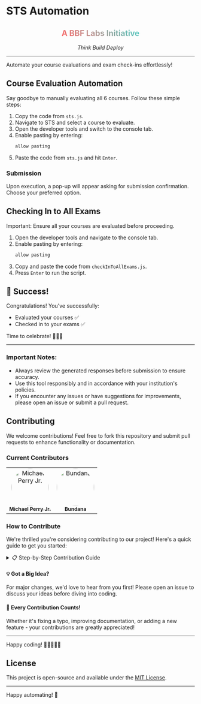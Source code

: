 # STS Automation
<div align="center">
  <!-- <img src="/assets/bbf.jpg" alt="BBF Labs Logo" width="150" height="150" style="border-radius:15%;"> -->
  <h2>
    <span style="background: linear-gradient(45deg, #FF6B6B, #4ECDC4); -webkit-background-clip: text; -webkit-text-fill-color: transparent;">
      A BBF Labs Initiative
    </span>
  </h2>
  <p><em>Think Build Deploy</em></p>
</div>

---

Automate your course evaluations and exam check-ins effortlessly!

## Course Evaluation Automation

Say goodbye to manually evaluating all 6 courses. Follow these simple steps:

1. Copy the code from `sts.js`.
2. Navigate to STS and select a course to evaluate.
3. Open the developer tools and switch to the console tab.
4. Enable pasting by entering:
   ```cpp
   allow pasting
   ```
5. Paste the code from `sts.js` and hit `Enter`.

### Submission
Upon execution, a pop-up will appear asking for submission confirmation. Choose your preferred option.

## Checking In to All Exams

Important: Ensure all your courses are evaluated before proceeding.

1. Open the developer tools and navigate to the console tab.
2. Enable pasting by entering:
    ```cpp
   allow pasting
   ```
3. Copy and paste the code from `checkInToAllExams.js`.
4. Press `Enter` to run the script.

## 🎉 Success!

Congratulations! You've successfully:
- Evaluated your courses ✅
- Checked in to your exams ✅

Time to celebrate! 🥳💃🤘

---

### Important Notes:
- Always review the generated responses before submission to ensure accuracy.
- Use this tool responsibly and in accordance with your institution's policies.
- If you encounter any issues or have suggestions for improvements, please open an issue or submit a pull request.

## Contributing

We welcome contributions! Feel free to fork this repository and submit pull requests to enhance functionality or documentation.

### Current Contributors

<table>
  <tr>
    <td align="center">
      <a href="https://github.com/michaelperryjnr">
        <img src="https://github.com/michaelperryjnr.png" width="100px;" alt="Michael Perry Jr." style="border-radius:50%;"><br />
        <sub><b>Michael Perry Jr.</b></sub>
      </a>
    </td>
    <td align="center">
      <a href="https://github.com/bundana">
        <img src="https://github.com/bundana.png" width="100px;" alt="Bundana" style="border-radius:50%;"><br />
        <sub><b>Bundana</b></sub>
      </a>
    </td>
  </tr>
</table>

### How to Contribute

We're thrilled you're considering contributing to our project! Here's a quick guide to get you started:

<details>
<summary>📋 Step-by-Step Contribution Guide</summary>

1. 🍴 Fork the repository
2. 🌿 Create a new branch `git checkout -b feature/YourAmazingFeature`
3. 🛠️ Make your awesome changes
4. 💾 Commit your changes `git commit -m '✨ Add some AmazingFeature'`
5. 🚀 Push to your branch `git push origin feature/YourAmazingFeature`
6. 🔄 Open a Pull Request
</details>

#### 💡 Got a Big Idea?

For major changes, we'd love to hear from you first! Please open an issue to discuss your ideas before diving into coding.

#### 🌟 Every Contribution Counts!

Whether it's fixing a typo, improving documentation, or adding a new feature - your contributions are greatly appreciated!

---

Happy coding! 🎉👩‍💻👨‍💻

## License

This project is open-source and available under the [MIT License](LICENSE).

---

Happy automating! 🚀